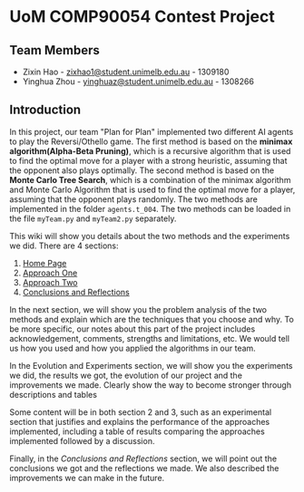 # UoM COMP90054 Contest Project

## Team Members
* Zixin Hao - zixhao1@student.unimelb.edu.au - 1309180
* Yinghua Zhou - yinghuaz@student.unimelb.edu.au - 1308266

## Introduction
In this project, our team "Plan for Plan" implemented two different AI agents to play the Reversi/Othello game. 
The first method is based on the **minimax algorithm(Alpha-Beta Pruning)**, which is a recursive algorithm that is used to find the optimal move for a player with a strong heuristic, 
assuming that the opponent also plays optimally. The second method is based on the **Monte Carlo Tree Search**, 
which is a combination of the minimax algorithm and Monte Carlo Algorithm that is used to find the optimal move for a player, 
assuming that the opponent plays randomly. The two methods are implemented in the folder `agents.t_004`. 
The two methods can be loaded in the file `myTeam.py` and `myTeam2.py` separately. 

This wiki will show you details about the two methods and the experiments we did. There are 4 sections:
1. [Home Page]()
2. [Approach One](AI-Method-1)
3. [Approach Two](AI-Method-2)
4. [Conclusions and Reflections](Conclusions-and-Reflections)

In the next section, we will show you the problem analysis of the two methods and explain which are the techniques that you choose and why.
To be more specific, our notes about this part of the project includes acknowledgement, comments, strengths and limitations, etc.  We would tell us how you used and how you applied the algorithms in our team.

In the Evolution and Experiments section, we will show you the experiments we did, the results we got, the evolution of our project and the improvements we made. 
Clearly show the way to become stronger through descriptions and tables

Some content will be in both section 2 and 3, such as an experimental section that justifies and explains the performance of the approaches implemented, including a table of results comparing the approaches implemented followed by a discussion.

Finally, in the *Conclusions and Reflections* section, we will point out the conclusions we got and the reflections we made. We also described the improvements we can make in the future.